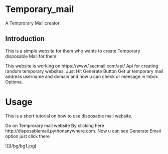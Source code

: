 # Temporary_mail
<p> A Temprorary Mail creator</p>
<h2> Introduction</h1>
<p> This is a simple website for them who wants to create Temporary
  disposable Mail for them.</p>
<p>This website is working on https://www.1secmail.com/api/ Api for creating random temporary websites. Just Hit Generate Button Get ur temporary mail address username and domain and now u can check ur meesage in Inbox Optiona.</p>
<h1> Usage </h1>
<p> This is a short tutorial on how to use disposable mail website.</p>
<p>Go on Temprorary mail website By clicking here http://disposablemail.pythonanywhere.com. Now u can see Generate Email option just click there</p>
![](/bg/bg1.jpg)

